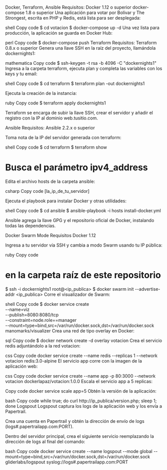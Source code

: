 Docker, Terraform, Ansible 
Requisitos:
Docker 1.12 o superior
docker-compose 1.8 o superior
Una aplicación para votar por Bolívar y The Strongest, escrita en PHP y Redis, está lista para ser desplegada:

shell
Copy code
$ cd votacion
$ docker-compose up -d
Una vez lista para producción, la aplicación se guarda en Docker Hub:

perl
Copy code
$ docker-compose push
Terraform
Requisitos:
Terraform 0.8.x o superior
Genera una llave SSH en la raíz del proyecto, llamándola dockernights1:

mathematica
Copy code
$ ssh-keygen -t rsa -b 4096 -C "dockernights1"
Ingresa a la carpeta terraform, ejecuta plan y completa las variables con los keys y tu email:

shell
Copy code
$ cd terraform
$ terraform plan -out dockernights1

Ejecuta la creación de la instancia:

ruby
Copy code
$ terraform apply dockernights1

Terraform se encarga de subir la llave SSH, crear el servidor y añadir el registro con la IP al dominio web.tusitio.com.

Ansible
Requisitos:
Ansible 2.2.x o superior

Toma nota de la IP del servidor generada con terraform:

shell
Copy code
$ cd terraform
$ terraform show
# Busca el parámetro ipv4_address

Edita el archivo hosts de la carpeta ansible:

csharp
Copy code
[la_ip_de_tu_servidor]

Ejecuta el playbook para instalar Docker y otras utilidades:

shell
Copy code
$ cd ansible
$ ansible-playbook -i hosts install-docker.yml

Ansible agrega la llave GPG y el repositorio oficial de Docker, instalando todas las dependencias.

Docker Swarm Mode
Requisitos
Docker 1.12

Ingresa a tu servidor vía SSH y cambia a modo Swarm usando tu IP pública:

ruby
Copy code
# en la carpeta raíz de este repositorio
$ ssh -i dockernights1 root@<ip_publica>
$ docker swarm init --advertise-addr <ip_publica>
Corre el visualizador de Swarm:

shell
Copy code
$ docker service create \
  --name=viz \
  --publish=8080:8080/tcp \
  --constraint=node.role==manager \
  --mount=type=bind,src=/var/run/docker.sock,dst=/var/run/docker.sock \
  manomarks/visualizer
Crea una red de tipo overlay en Docker:

sql
Copy code
$ docker network create -d overlay votacion
Crea el servicio redis adjuntándolo a la red votacion:

css
Copy code
docker service create --name redis --replicas 1 --network votacion redis:3.0-alpine
El servicio app corre con la imagen de la aplicación web:

css
Copy code
docker service create --name app -p 80:3000 --network votacion dockerlapaz/votacion:1.0.0
Escala el servicio app a 5 replicas:

Copy code
docker service scale app=5
Obtén la versión de la aplicación:

bash
Copy code
while true; do curl http://ip_publica/version.php; sleep 1; done
Logspout
Logspout captura los logs de la aplicación web y los envía a Papertrail.

Crea una cuenta en Papertrail y obtén la dirección de envío de logs (logs#.papertrailapp.com:PORT).

Dentro del servidor principal, crea el siguiente servicio reemplazando la dirección de logs al final del comando:

bash
Copy code
docker service create --name logspout --mode global --mount=type=bind,src=/var/run/docker.sock,dst=/var/run/docker.sock gliderlabs/logspout syslog://logs#.papertrailapp.com:PORT
